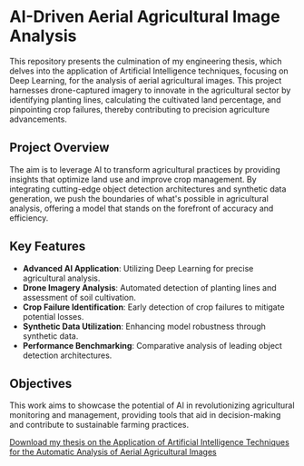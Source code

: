 # AI-Driven Aerial Agricultural Image Analysis
This repository presents the culmination of my engineering thesis, which delves into the application of Artificial Intelligence techniques, focusing on Deep Learning, for the analysis of aerial agricultural images. This project harnesses drone-captured imagery to innovate in the agricultural sector by identifying planting lines, calculating the cultivated land percentage, and pinpointing crop failures, thereby contributing to precision agriculture advancements.

## Project Overview
The aim is to leverage AI to transform agricultural practices by providing insights that optimize land use and improve crop management. By integrating cutting-edge object detection architectures and synthetic data generation, we push the boundaries of what's possible in agricultural analysis, offering a model that stands on the forefront of accuracy and efficiency.

## Key Features
- **Advanced AI Application**: Utilizing Deep Learning for precise agricultural analysis.
- **Drone Imagery Analysis**: Automated detection of planting lines and assessment of soil cultivation.
- **Crop Failure Identification**: Early detection of crop failures to mitigate potential losses.
- **Synthetic Data Utilization**: Enhancing model robustness through synthetic data.
- **Performance Benchmarking**: Comparative analysis of leading object detection architectures.

## Objectives
This work aims to showcase the potential of AI in revolutionizing agricultural monitoring and management, providing tools that aid in decision-making and contribute to sustainable farming practices.

[Download my thesis on the Application of Artificial Intelligence Techniques for the Automatic Analysis of Aerial Agricultural Images](https://drive.google.com/file/d/1po-_-dcDeVZnHY_t0LYi1cEjMekoNbdX/view?usp=sharing)
